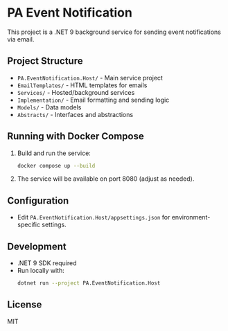 # PA Event Notification

This project is a .NET 9 background service for sending event notifications via email.

## Project Structure
- `PA.EventNotification.Host/` - Main service project
- `EmailTemplates/` - HTML templates for emails
- `Services/` - Hosted/background services
- `Implementation/` - Email formatting and sending logic
- `Models/` - Data models
- `Abstracts/` - Interfaces and abstractions

## Running with Docker Compose

1. Build and run the service:
   ```sh
   docker compose up --build
   ```
2. The service will be available on port 8080 (adjust as needed).

## Configuration
- Edit `PA.EventNotification.Host/appsettings.json` for environment-specific settings.

## Development
- .NET 9 SDK required
- Run locally with:
   ```sh
   dotnet run --project PA.EventNotification.Host
   ```

## License
MIT
